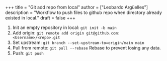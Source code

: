 +++
title = "Git add repo from local"
author = ["Leobardo Argüelles"]
description = "Workflow to push files to github repo when directory already existed in local."
draft = false
+++

1.  Init an empty repository in local: `git init -b main`
2.  Add origin: `git remote add origin git@github.com:<Username>/<repo>.git`
3.  Set upstream: `git branch --set-upstream-to=origin/main main`
4.  Pull from remote: `git pull --rebase`
    Rebase to prevent losing any data.
5.  Push: `git push`
